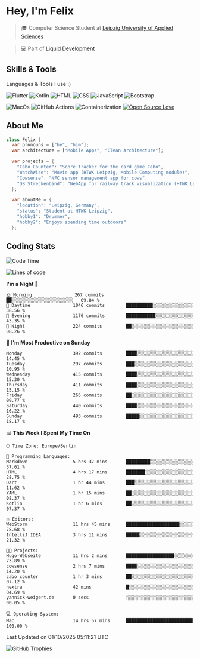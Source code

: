 # Hey, I'm Felix 
<!--
[![GitHub followers](https://img.shields.io/github/followers/flixcoo?style=social)](https://github.com/flixcoo)
[![GitHub stars](https://img.shields.io/github/stars/flixcoo?style=social)](https://github.com/flixcoo)
-->

> 🎓 Computer Science Student at [Leipzig University of Applied Sciences](https://htwk-leipzig.de)

>  💻 Part of [Liquid Development](https://github.com/LiquidDevelopmentDE)

<!-- ![Felix's GitHub stats](https://github-readme-stats.vercel.app/api?username=flixcoo&show_icons=true&theme=radical) -->
## Skills & Tools
Languages & Tools I use :)

![Flutter](https://img.shields.io/badge/Multi--Platform-Flutter-informational?style=flat&color=027DFD&logo=flutter&logoColor=027DFD)
![Kotlin](https://img.shields.io/badge/Android-Kotlin-informational?style=flat&color=7F52FF&logo=kotlin&logoColor=7F52FF)
![HTML](https://img.shields.io/badge/Web-HTML5-informational?style=flat&color=E34F26&logo=html5&logoColor=E34F26)
![CSS](https://img.shields.io/badge/Web-CSS3-informational?style=flat&color=F43059&logo=css&logoColor=F43059)
![JavaScript](https://img.shields.io/badge/Web-JavaScript-informational?style=flat&logo=javascript&color=F7DF1E)
![Bootstrap](https://img.shields.io/badge/Web-Bootstrap_5-informational?style=flat&color=7952B3&logo=bootstrap&logoColor=7952B3)

![MacOs](https://img.shields.io/badge/System-MacOS-informational?style=flat&logo=apple&logoColor=FFFFFF&color=222)
![GitHub Actions](https://img.shields.io/badge/CI/CD-GitHub_Actions-informational?style=flat&color=DD5D20&logo=github-actions&logoColor=DD5D20)
![Containerization](https://img.shields.io/badge/Containerization-Docker-informational?style=flat&color=2496ED&logo=docker&logoColor=2496ED)
[![Open Source Love](https://badges.frapsoft.com/os/v1/open-source.svg?v=102)](https://github.com/ellerbrock/open-source-badge/)

## About Me

```dart
class Felix {
  var pronouns = ["he", "him"];
  var architecture = ["Mobile Apps", "Clean Architecture"];

  var projects = {
    "Cabo Counter": "Score tracker for the card game Cabo",
    "WatchWise": "Movie app (HTWK Leipzig, Mobile Computing module)",
    "Cowsense": "NFC sensor management app for cows",
    "DB Streckenband": "WebApp for railway track visualization (HTWK Leipzig, Software Project module)"
  };

  var aboutMe = {
    "location": "Leipzig, Germany",
    "status": "Student at HTWK Leipzig",
    "hobby1": "Drummer",
    "hobby2": "Enjoys spending time outdoors"
  };
```

## Coding Stats
<!--START_SECTION:waka-->
![Code Time](http://img.shields.io/badge/Code%20Time-307%20hrs%2011%20mins-blue)

![Lines of code](https://img.shields.io/badge/From%20Hello%20World%20I%27ve%20Written-333.5%20thousand%20lines%20of%20code-blue)

**I'm a Night 🦉** 

```text
🌞 Morning                267 commits         ██░░░░░░░░░░░░░░░░░░░░░░░   09.84 % 
🌆 Daytime                1046 commits        ██████████░░░░░░░░░░░░░░░   38.56 % 
🌃 Evening                1176 commits        ███████████░░░░░░░░░░░░░░   43.35 % 
🌙 Night                  224 commits         ██░░░░░░░░░░░░░░░░░░░░░░░   08.26 % 
```
📅 **I'm Most Productive on Sunday** 

```text
Monday                   392 commits         ████░░░░░░░░░░░░░░░░░░░░░   14.45 % 
Tuesday                  297 commits         ███░░░░░░░░░░░░░░░░░░░░░░   10.95 % 
Wednesday                415 commits         ████░░░░░░░░░░░░░░░░░░░░░   15.30 % 
Thursday                 411 commits         ████░░░░░░░░░░░░░░░░░░░░░   15.15 % 
Friday                   265 commits         ██░░░░░░░░░░░░░░░░░░░░░░░   09.77 % 
Saturday                 440 commits         ████░░░░░░░░░░░░░░░░░░░░░   16.22 % 
Sunday                   493 commits         █████░░░░░░░░░░░░░░░░░░░░   18.17 % 
```


📊 **This Week I Spent My Time On** 

```text
🕑︎ Time Zone: Europe/Berlin

💬 Programming Languages: 
Markdown                 5 hrs 37 mins       █████████░░░░░░░░░░░░░░░░   37.61 % 
HTML                     4 hrs 17 mins       ███████░░░░░░░░░░░░░░░░░░   28.75 % 
Dart                     1 hr 44 mins        ███░░░░░░░░░░░░░░░░░░░░░░   11.62 % 
YAML                     1 hr 15 mins        ██░░░░░░░░░░░░░░░░░░░░░░░   08.37 % 
Kotlin                   1 hr 6 mins         ██░░░░░░░░░░░░░░░░░░░░░░░   07.37 % 

🔥 Editors: 
WebStorm                 11 hrs 45 mins      ████████████████████░░░░░   78.68 % 
IntelliJ IDEA            3 hrs 11 mins       █████░░░░░░░░░░░░░░░░░░░░   21.32 % 

🐱‍💻 Projects: 
Hugo-Webseite            11 hrs 2 mins       ██████████████████░░░░░░░   73.89 % 
cowsense                 2 hrs 7 mins        ████░░░░░░░░░░░░░░░░░░░░░   14.20 % 
cabo_counter             1 hr 3 mins         ██░░░░░░░░░░░░░░░░░░░░░░░   07.12 % 
hextra                   42 mins             █░░░░░░░░░░░░░░░░░░░░░░░░   04.69 % 
yannick-weigert.de       0 secs              ░░░░░░░░░░░░░░░░░░░░░░░░░   00.05 % 

💻 Operating System: 
Mac                      14 hrs 57 mins      █████████████████████████   100.00 % 
```


 Last Updated on 01/10/2025 05:11:21 UTC
<!--END_SECTION:waka-->

![GitHub Trophies](https://github-profile-trophy.vercel.app/?username=flixcoo&theme=onedark&row=1)
